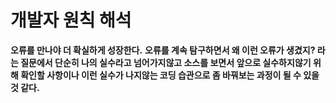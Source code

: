 # 개발자 원칙 해석
**오류를 만나야 더 확실하게 성장한다.**
**오류를 계속 탐구하면서 왜 이런 오류가 생겼지? 라는 질문에서 단순히 나의 실수라고 넘어가지않고 소스를 보면서 앞으로 실수하지않기 위해 확인할 사항이나 이런 실수가 나지않는 코딩 습관으로 좀 바꿔보는 과정이 될 수 있을 것 같다.** 